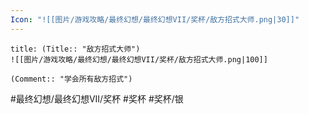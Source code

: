 ```yaml
---
Icon: "![[图片/游戏攻略/最终幻想/最终幻想VII/奖杯/敌方招式大师.png|30]]"
---
```

```ad-common-silver-trophy
title: (Title:: "敌方招式大师")
![[图片/游戏攻略/最终幻想/最终幻想VII/奖杯/敌方招式大师.png|100]]

(Comment:: "学会所有敌方招式")
```

#最终幻想/最终幻想VII/奖杯 #奖杯 #奖杯/银
